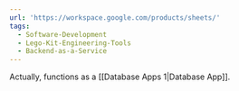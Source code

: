 ```yaml
---
url: 'https://workspace.google.com/products/sheets/'
tags:
  - Software-Development
  - Lego-Kit-Engineering-Tools
  - Backend-as-a-Service
---
```

Actually, functions as a [[Database Apps 1|Database App]].
